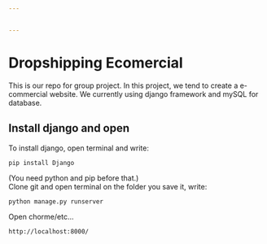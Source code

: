 ```yaml
---


---
```


<h1 id="dropshipping-ecomercial">Dropshipping Ecomercial</h1>
<p>This is our repo for group project. In this project, we tend to create a e-commercial website. We currently using django framework and mySQL for database.</p>
<h2 id="install-django-and-open">Install django and open</h2>
<p>To install django, open terminal and write:</p>
<pre><code>pip install Django
</code></pre>
<p>(You need python and pip before that.)<br>
Clone git and open terminal on the folder you save it, write:</p>
<pre><code>python manage.py runserver
</code></pre>
<p>Open chorme/etc…</p>
<pre><code>http://localhost:8000/
</code></pre>

